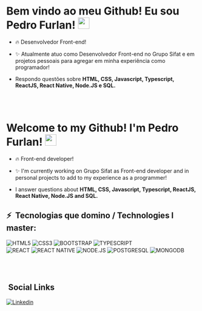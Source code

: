 <h1> Bem vindo ao meu Github! Eu sou Pedro Furlan! <img src="https://raw.githubusercontent.com/kaueMarques/kaueMarques/master/hi.gif" width="30px"></h1>



- :fire: Desenvolvedor Front-end!


- :sparkles: Atualmente atuo como Desenvolvedor Front-end no Grupo Sifat e em projetos pessoais para agregar em minha experiência como programador!

- Respondo questões sobre **HTML, CSS, Javascript, Typescript, ReactJS, React Native, Node.JS e SQL.**

<br></br>

<h1> Welcome to my Github! I'm Pedro Furlan! <img src="https://raw.githubusercontent.com/kaueMarques/kaueMarques/master/hi.gif" width="30px"></h1>



- :fire: Front-end developer!


- :sparkles: I'm currently working on Grupo Sifat as Front-end developer and in personal projects to add to my experience as a programmer!

- I answer questions about **HTML, CSS, Javascript, Typescript, ReactJS, React Native, Node.JS and SQL.**

## :zap: &nbsp;Tecnologias que domino / Technologies I master:
<img align="center" alt="HTML5"
src="https://img.shields.io/badge/HTML5-E34F26?style=for-the-badge&logo=html5&logoColor=white">
<img align="center" alt="CSS3"
src="https://img.shields.io/badge/CSS3-1572B6?=for-the-badge&logo=css3&logoColor=white">
<img align="center" alt="BOOTSTRAP"
src="https://img.shields.io/badge/JavaScript-323330?style=for-the-badge&logo=javascript&logoColor=white">
<img align="center" alt="TYPESCRIPT"
src="https://img.shields.io/badge/TypeScript-007ACC?style=for-the-badge&logo=typescript&logoColor=white">     
<img align="center" alt="REACT"
src="https://img.shields.io/badge/React-20232A?style=for-the-badge&logo=react&logoColor=white">
<img align="center" alt="REACT NATIVE"
src="https://img.shields.io/badge/React_Native-20232A?style=for-the-badge&logo=react&logoColor=61DAFB">
<img align="center" alt="NODE.JS"
src="https://img.shields.io/badge/Node.js-43853D?style=for-the-badge&logo=node.js&logoColor=white">
<img align="center" alt="POSTGRESQL"
src="https://img.shields.io/badge/PostgreSQL-316192?style=for-the-badge&logo=postgresql&logoColor=white">
<img align="center" alt="MONGODB"
src="https://img.shields.io/badge/MongoDB-4EA94B?style=for-the-badge&logo=mongodb&logoColor=white">




<br><br>

## &nbsp;Social Links

[![Linkedin](https://img.shields.io/badge/Linkedin-007785?style=for-the-badge&logo=linkedin&logoColor=white)](https://www.linkedin.com/in/pedro-furlan-b77707245/)




